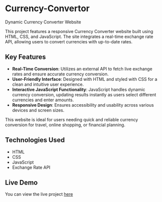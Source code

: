# Currency-Convertor
Dynamic Currency Converter Website

This project features a responsive Currency Converter website built using HTML, CSS, and JavaScript. The site integrates a real-time exchange rate API, allowing users to convert currencies with up-to-date rates.

## Key Features

- **Real-Time Conversion**: Utilizes an external API to fetch live exchange rates and ensure accurate currency conversion.
- **User-Friendly Interface**: Designed with HTML and styled with CSS for a clean and intuitive user experience.
- **Interactive JavaScript Functionality**: JavaScript handles dynamic currency conversion, updating results instantly as users select different currencies and enter amounts.
- **Responsive Design**: Ensures accessibility and usability across various devices and screen sizes.

This website is ideal for users needing quick and reliable currency conversion for travel, online shopping, or financial planning.
 
## Technologies Used

- HTML
- CSS
- JavaScript
- Exchange Rate API

## Live Demo

You can view the live project [here](https://file:///D:/VS%20Code/Currency%20Convertor/index.html)
